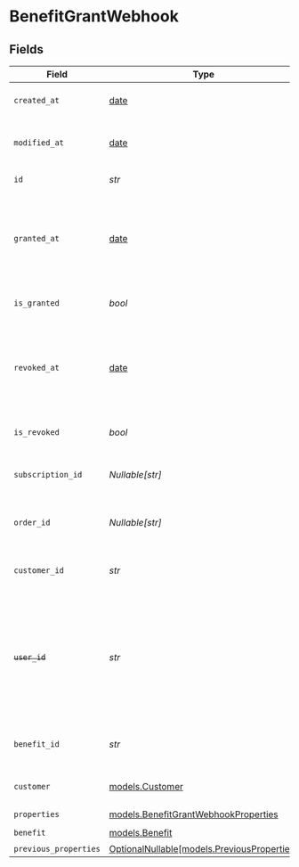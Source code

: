 # BenefitGrantWebhook


## Fields

| Field                                                                                                                   | Type                                                                                                                    | Required                                                                                                                | Description                                                                                                             |
| ----------------------------------------------------------------------------------------------------------------------- | ----------------------------------------------------------------------------------------------------------------------- | ----------------------------------------------------------------------------------------------------------------------- | ----------------------------------------------------------------------------------------------------------------------- |
| `created_at`                                                                                                            | [date](https://docs.python.org/3/library/datetime.html#date-objects)                                                    | :heavy_check_mark:                                                                                                      | Creation timestamp of the object.                                                                                       |
| `modified_at`                                                                                                           | [date](https://docs.python.org/3/library/datetime.html#date-objects)                                                    | :heavy_check_mark:                                                                                                      | Last modification timestamp of the object.                                                                              |
| `id`                                                                                                                    | *str*                                                                                                                   | :heavy_check_mark:                                                                                                      | The ID of the grant.                                                                                                    |
| `granted_at`                                                                                                            | [date](https://docs.python.org/3/library/datetime.html#date-objects)                                                    | :heavy_minus_sign:                                                                                                      | The timestamp when the benefit was granted. If `None`, the benefit is not granted.                                      |
| `is_granted`                                                                                                            | *bool*                                                                                                                  | :heavy_check_mark:                                                                                                      | Whether the benefit is granted.                                                                                         |
| `revoked_at`                                                                                                            | [date](https://docs.python.org/3/library/datetime.html#date-objects)                                                    | :heavy_minus_sign:                                                                                                      | The timestamp when the benefit was revoked. If `None`, the benefit is not revoked.                                      |
| `is_revoked`                                                                                                            | *bool*                                                                                                                  | :heavy_check_mark:                                                                                                      | Whether the benefit is revoked.                                                                                         |
| `subscription_id`                                                                                                       | *Nullable[str]*                                                                                                         | :heavy_check_mark:                                                                                                      | The ID of the subscription that granted this benefit.                                                                   |
| `order_id`                                                                                                              | *Nullable[str]*                                                                                                         | :heavy_check_mark:                                                                                                      | The ID of the order that granted this benefit.                                                                          |
| `customer_id`                                                                                                           | *str*                                                                                                                   | :heavy_check_mark:                                                                                                      | The ID of the customer concerned by this grant.                                                                         |
| ~~`user_id`~~                                                                                                           | *str*                                                                                                                   | :heavy_check_mark:                                                                                                      | : warning: ** DEPRECATED **: This will be removed in a future release, please migrate away from it as soon as possible. |
| `benefit_id`                                                                                                            | *str*                                                                                                                   | :heavy_check_mark:                                                                                                      | The ID of the benefit concerned by this grant.                                                                          |
| `customer`                                                                                                              | [models.Customer](../models/customer.md)                                                                                | :heavy_check_mark:                                                                                                      | A customer in an organization.                                                                                          |
| `properties`                                                                                                            | [models.BenefitGrantWebhookProperties](../models/benefitgrantwebhookproperties.md)                                      | :heavy_check_mark:                                                                                                      | N/A                                                                                                                     |
| `benefit`                                                                                                               | [models.Benefit](../models/benefit.md)                                                                                  | :heavy_check_mark:                                                                                                      | N/A                                                                                                                     |
| `previous_properties`                                                                                                   | [OptionalNullable[models.PreviousProperties]](../models/previousproperties.md)                                          | :heavy_minus_sign:                                                                                                      | N/A                                                                                                                     |